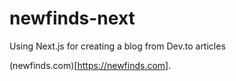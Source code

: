 # newfinds-next
Using Next.js for creating a blog from Dev.to articles

(newfinds.com)[https://newfinds.com].


